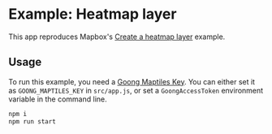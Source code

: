 # Example: Heatmap layer

This app reproduces Mapbox's [Create a heatmap layer](https://docs.goong.io/example/heatmap-layer/) example.

## Usage

To run this example, you need a [Goong Maptiles Key](https://account.goong.io). You can either set it as `GOONG_MAPTILES_KEY` in `src/app.js`, or set a `GoongAccessToken` environment variable in the command line.

```bash
npm i
npm run start
```
